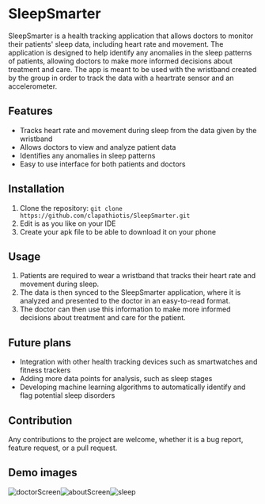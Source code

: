 # SleepSmarter

SleepSmarter is a health tracking application that allows doctors to monitor their patients' sleep data, including heart rate and movement. The application is designed to help identify any anomalies in the sleep patterns of patients, allowing doctors to make more informed decisions about treatment and care.
The app is meant to be used with the wristband created by the group in order to track the data with a heartrate sensor and an accelerometer.
## Features
- Tracks heart rate and movement during sleep from the data given by the wristband
- Allows doctors to view and analyze patient data
- Identifies any anomalies in sleep patterns
- Easy to use interface for both patients and doctors

## Installation
1. Clone the repository: `git clone https://github.com/clapathiotis/SleepSmarter.git`
2. Edit is as you like on your IDE
3. Create your apk file to be able to download it on your phone

## Usage
1. Patients are required to wear a wristband that tracks their heart rate and movement during sleep.
2. The data is then synced to the SleepSmarter application, where it is analyzed and presented to the doctor in an easy-to-read format.
3. The doctor can then use this information to make more informed decisions about treatment and care for the patient.

## Future plans
- Integration with other health tracking devices such as smartwatches and fitness trackers
- Adding more data points for analysis, such as sleep stages
- Developing machine learning algorithms to automatically identify and flag potential sleep disorders

## Contribution
Any contributions to the project are welcome, whether it is a bug report, feature request, or a pull request. 

## Demo images
![doctorScreen](https://github.com/clapathiotis/SleepSmarter/assets/43289218/d61ebdb2-c9a5-46cf-8844-f68056f15d1c)![aboutScreen](https://github.com/clapathiotis/SleepSmarter/assets/43289218/19dfb021-cb26-4839-9091-795398589564)![sleep](https://github.com/clapathiotis/SleepSmarter/assets/43289218/cf6b0441-1787-4a9f-b82f-00dd493ad5e1)

